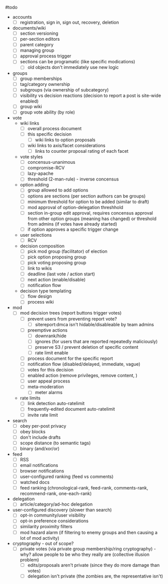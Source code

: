 #todo
- accounts
	- [ ] registration, sign in, sign out, recovery, deletion
- documents/wiki
	- [ ] section versioning
	- [ ] per-section editors
	- [ ] parent category
	- [ ] managing group
	- [ ] approval process trigger
	- [ ] sections can be programatic (like specific modications)
		- [ ] old objects don't immediately use new logic
- groups
	- [ ] group memberships
	- [ ] tag/category ownership
	- [ ] subgroups (via ownership of subcategory)
	- [ ] visibility vs decision reactions (decision to report a post is site-wide enabled)
	- [ ] group wiki
	- [ ] group vote ability (by role)
- vote
	- wiki links
		- [ ] overall process document
		- [ ] this specific decision
			- [ ] wiki links to option proposals
		- [ ] wiki links to axis/facet considerations
			- [ ] links to counter proposal rating of each facet
	- vote styles
		- [ ] concensus-unanimous
		- [ ] compromise-RCV
		- [ ] lazy-apache
		- [ ] threshold (2-man-rule) - inverse concensus
	- option adding
		- [ ] group allowed to add options
		- [ ] options are sections (per section authors can be groups)
		- [ ] minimum threshold for option to be added (similar to draft)
		- [ ] mod approval of option-delegation threshhold
		- [ ] section in-group edit approval, requires concensus approval from other option groups (meaning has changed) or threshold from admins (if votes have already started)
		- [ ] if option approves a specific trigger change
	- user selections
		- [ ] RCV
	- decision composition
		- [ ] pick mod group (facilitator) of election
		- [ ] pick option proposing group
		- [ ] pick voting proposing group
		- [ ] link to wikis
		- [ ] deadline (last vote / action start)
		- [ ] next action (enable/disable)
		- [ ] notification flow
	- decision type templating
		- [ ] flow design
		- [ ] process wiki
- mod
	- [ ] mod decision trees (report buttons trigger votes)
		- [ ] prevent users from preventing report vote?
			- [ ] sitereport:dmca isn't hidable/disableable by team admins
		- [ ] preemptive actions
			- [ ] downrank/hide
			- [ ] ignores (for users that are reported repeatedly maliciously)
			- [ ] preserve S3 / prevent deletion of specific content
			- [ ] rate limit enable
		- [ ] process document for the specific report
		- [ ] notification flow (disabled/delayed, immediate, vague)
		- [ ] votes for this decision
		- [ ] enabled action (remove privileges, remove content, )
		- [ ] user appeal process
		- [ ] meta-moderation
			- [ ] meter alarms
	- rate limits
		- [ ] link detection auto-ratelimit
		- [ ] frequently-edited document auto-ratelimit
		- [ ] invite rate limit
- search
	- [ ] obey per-post privacy
	- [ ] obey blocks
	- [ ] don't include drafts
	- [ ] scope distance (to semantic tags)
	- [ ] binary (and/xor/or)
- feed
	- [ ] RSS
	- [ ] email notifications
	- [ ] browser notifications
	- [ ] user-configured ranking (feed vs comments)
	- [ ] watched docs
	- [ ] feed ranking (chronological-rank, feed-rank, comments-rank, recommend-rank, one-each-rank)
- delegation
	- [ ] article/category/ad-hoc delegation
- user-configured discovery (slower than search)
	- [ ] opt-in community/user visibility
	- [ ] opt-in preference considerations
	- [ ] similarity proximity filters
	- [ ] mod hazard alarm (if filtering to enemy groups and then causing a lot of mod activity)
- cryptography - out of scope?
	- [ ] private votes (via private group membership/ring cryptography) - why? allow people to be who they really are (collective illusion problem)
		- [ ] edits/proposals aren't private (since they do more damage than votes)
		- [ ] delegation isn't private (the zombies are, the representative isn't)
